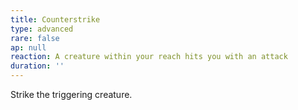```yaml
---
title: Counterstrike
type: advanced
rare: false
ap: null
reaction: A creature within your reach hits you with an attack
duration: ''
---
```


Strike the triggering creature.
